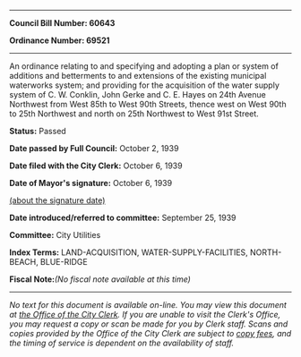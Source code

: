 

********

**Council Bill Number: 60643**
   
**Ordinance Number: 69521**
********

 An ordinance relating to and specifying and adopting a plan or system of additions and betterments to and extensions of the existing municipal waterworks system; and providing for the acquisition of the water supply system of C. W. Conklin, John Gerke and C. E. Hayes on 24th Avenue Northwest from West 85th to West 90th Streets, thence west on West 90th to 25th Northwest and north on 25th Northwest to West 91st Street.

**Status:** Passed
   
**Date passed by Full Council:** October 2, 1939
   
**Date filed with the City Clerk:** October 6, 1939
   
**Date of Mayor's signature:** October 6, 1939
   
[(about the signature date)](/~public/approvaldate.htm)
   
   
   
**Date introduced/referred to committee:** September 25, 1939
   
**Committee:** City Utilities
   
   
**Index Terms:** LAND-ACQUISITION, WATER-SUPPLY-FACILITIES, NORTH-BEACH, BLUE-RIDGE

**Fiscal Note:**_(No fiscal note available at this time)_
********

_No text for this document is available on-line. You may view this document at [the Office of the City Clerk](http://www.seattle.gov/leg/clerk/contactUs.htm). If you are unable to visit the Clerk's Office, you may request a copy or scan be made for you by Clerk staff. Scans and copies provided by the Office of the City Clerk are subject to [copy fees](http://clerk.seattle.gov/~public/clerkfees.htm), and the timing of service is dependent on the availability of staff._

